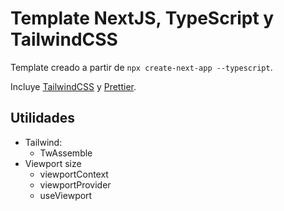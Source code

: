 # Template NextJS, TypeScript y TailwindCSS

Template creado a partir de `npx create-next-app --typescript`.

Incluye [TailwindCSS](https://tailwindcss.com/) y [Prettier](https://prettier.io/).

## Utilidades

- Tailwind:
  - TwAssemble
- Viewport size
  - viewportContext
  - viewportProvider
  - useViewport
